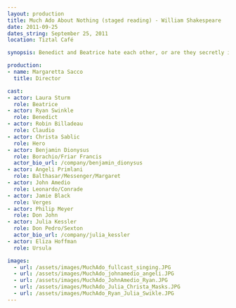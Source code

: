 ```yaml
---
layout: production
title: Much Ado About Nothing (staged reading) - William Shakespeare
date: 2011-09-25
dates_string: September 25, 2011
location: Tiztal Café

synopsis: Benedict and Beatrice hate each other, or are they secretly in love?  It’s a battle of the sexes comedy set in Messina, Italy, that’s Mardi Gras, carnival festival themed.

production:
- name: Margaretta Sacco
  title: Director

cast:
- actor: Laura Sturm
  role: Beatrice
- actor: Ryan Swinkle
  role: Benedict
- actor: Robin Billadeau
  role: Claudio
- actor: Christa Sablic
  role: Hero
- actor: Benjamin Dionysus
  role: Borachio/Friar Francis
  actor_bio_url: /company/benjamin_dionysus
- actor: Angeli Primlani
  role: Balthasar/Messenger/Margaret
- actor: John Amedio
  role: Leonardo/Conrade
- actor: Jamie Black
  role: Verges
- actor: Philip Meyer
  role: Don John
- actor: Julia Kessler
  role: Don Pedro/Sexton
  actor_bio_url: /company/julia_kessler
- actor: Eliza Hoffman
  role: Ursula

images:
  - url: /assets/images/MuchAdo_fullcast_singing.JPG
  - url: /assets/images/MuchAdo_johnamedio_angeli.JPG
  - url: /assets/images/MuchAdo_JohnAmedio_Ryan.JPG
  - url: /assets/images/MuchAdo_Julia_Christa_Masks.JPG
  - url: /assets/images/MuchAdo_Ryan_Julia_Swikle.JPG
---
```





